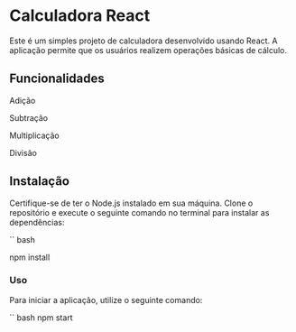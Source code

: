 # Calculadora React

Este é um simples projeto de calculadora desenvolvido usando React. A aplicação permite que os usuários realizem operações básicas de cálculo.

## Funcionalidades
Adição

Subtração

Multiplicação

Divisão


## Instalação

Certifique-se de ter o Node.js instalado em sua máquina. Clone o repositório e execute o seguinte comando no terminal para instalar as dependências:

`` bash

npm install


### Uso
Para iniciar a aplicação, utilize o seguinte comando:

`` bash
npm start
